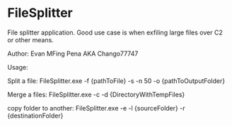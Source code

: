 # FileSplitter

File splitter application. Good use case is when exfiling large files over C2 or other means.


Author: Evan MFing Pena AKA Chango77747


Usage:

Split a file: FileSplitter.exe -f {pathToFile} -s -n 50 -o {pathToOutputFolder}


Merge a files: FileSplitter.exe -c -d {DirectoryWithTempFiles}


copy folder to another: FileSplitter.exe -e -l {sourceFolder} -r {destinationFolder}
